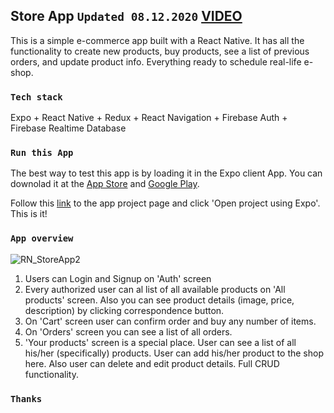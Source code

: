 ## Store App `Updated 08.12.2020` [VIDEO](https://www.youtube.com/watch?v=3fBEaHvKxv8&feature=youtu.be)

This is a simple e-commerce app built with a React Native. It has all the functionality to create new products, buy products, see a list of previous orders, and update product info. Everything ready to schedule real-life e-shop.

### `Tech stack`

Expo + React Native + Redux + React Navigation + Firebase Auth + Firebase Realtime Database

### `Run this App`

The best way to test this app is by loading it in the Expo client App. You can downolad it at the [App Store](https://apps.apple.com/us/app/expo-client/id982107779) and [Google Play](https://play.google.com/store/apps/details?id=host.exp.exponent&hl=en_US). 

Follow this [link](https://expo.io/@hyphaha/react-native-store-app) to the app project page and click 'Open project using Expo'. This is it!

### `App overview`

![RN_StoreApp2 ](https://user-images.githubusercontent.com/49665711/89965654-4d759280-dc1b-11ea-8f9d-45aaa9a3a29f.jpg)

1. Users can Login and Signup on 'Auth' screen
2. Every authorized user can al list of all available products on 'All products' screen. Also you can see product details (image, price, description) by clicking correspondence button.
3. On 'Cart' screen user can confirm order and buy any number of items.
4. On 'Orders' screen you can see a list of all orders.
5. 'Your products' screen is a special place. User can see a list of all his/her (specifically) products. User can add his/her product to the shop here. Also user can delete and edit product details. Full CRUD functionality.

### `Thanks`

